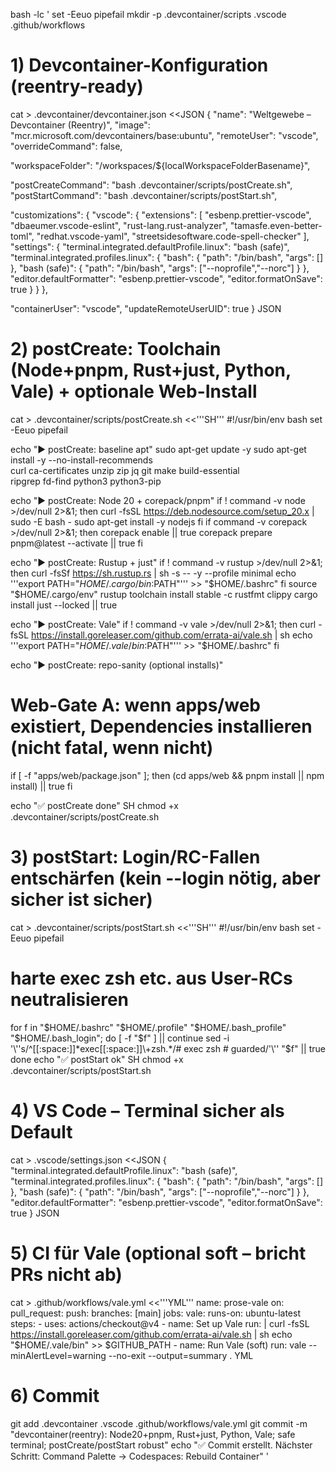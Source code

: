 bash -lc '
set -Eeuo pipefail
mkdir -p .devcontainer/scripts .vscode .github/workflows

# 1) Devcontainer-Konfiguration (reentry-ready)
cat > .devcontainer/devcontainer.json <<JSON
{
  "name": "Weltgewebe – Devcontainer (Reentry)",
  "image": "mcr.microsoft.com/devcontainers/base:ubuntu",
  "remoteUser": "vscode",
  "overrideCommand": false,

  "workspaceFolder": "/workspaces/${localWorkspaceFolderBasename}",

  "postCreateCommand": "bash .devcontainer/scripts/postCreate.sh",
  "postStartCommand": "bash .devcontainer/scripts/postStart.sh",

  "customizations": {
    "vscode": {
      "extensions": [
        "esbenp.prettier-vscode",
        "dbaeumer.vscode-eslint",
        "rust-lang.rust-analyzer",
        "tamasfe.even-better-toml",
        "redhat.vscode-yaml",
        "streetsidesoftware.code-spell-checker"
      ],
      "settings": {
        "terminal.integrated.defaultProfile.linux": "bash (safe)",
        "terminal.integrated.profiles.linux": {
          "bash":        { "path": "/bin/bash", "args": [] },
          "bash (safe)": { "path": "/bin/bash", "args": ["--noprofile","--norc"] }
        },
        "editor.defaultFormatter": "esbenp.prettier-vscode",
        "editor.formatOnSave": true
      }
    }
  },

  "containerUser": "vscode",
  "updateRemoteUserUID": true
}
JSON

# 2) postCreate: Toolchain (Node+pnpm, Rust+just, Python, Vale) + optionale Web-Install
cat > .devcontainer/scripts/postCreate.sh <<'\''SH'\'' 
#!/usr/bin/env bash
set -Eeuo pipefail

echo "▶ postCreate: baseline apt"
sudo apt-get update -y
sudo apt-get install -y --no-install-recommends \
  curl ca-certificates unzip zip jq git make build-essential \
  ripgrep fd-find python3 python3-pip

echo "▶ postCreate: Node 20 + corepack/pnpm"
if ! command -v node >/dev/null 2>&1; then
  curl -fsSL https://deb.nodesource.com/setup_20.x | sudo -E bash -
  sudo apt-get install -y nodejs
fi
if command -v corepack >/dev/null 2>&1; then
  corepack enable || true
  corepack prepare pnpm@latest --activate || true
fi

echo "▶ postCreate: Rustup + just"
if ! command -v rustup >/dev/null 2>&1; then
  curl -fsSf https://sh.rustup.rs | sh -s -- -y --profile minimal
  echo '\''export PATH="$HOME/.cargo/bin:$PATH"'\'' >> "$HOME/.bashrc"
fi
source "$HOME/.cargo/env"
rustup toolchain install stable -c rustfmt clippy
cargo install just --locked || true

echo "▶ postCreate: Vale"
if ! command -v vale >/dev/null 2>&1; then
  curl -fsSL https://install.goreleaser.com/github.com/errata-ai/vale.sh | sh
  echo '\''export PATH="$HOME/.vale/bin:$PATH"'\'' >> "$HOME/.bashrc"
fi

echo "▶ postCreate: repo-sanity (optional installs)"
# Web-Gate A: wenn apps/web existiert, Dependencies installieren (nicht fatal, wenn nicht)
if [ -f "apps/web/package.json" ]; then
  (cd apps/web && pnpm install || npm install) || true
fi

echo "✅ postCreate done"
SH
chmod +x .devcontainer/scripts/postCreate.sh

# 3) postStart: Login/RC-Fallen entschärfen (kein --login nötig, aber sicher ist sicher)
cat > .devcontainer/scripts/postStart.sh <<'\''SH'\'' 
#!/usr/bin/env bash
set -Eeuo pipefail
# harte exec zsh etc. aus User-RCs neutralisieren
for f in "$HOME/.bashrc" "$HOME/.profile" "$HOME/.bash_profile" "$HOME/.bash_login"; do
  [ -f "$f" ] || continue
  sed -i '\''s/^[[:space:]]*exec[[:space:]]\+zsh.*/# exec zsh # guarded/'\'' "$f" || true
done
echo "✅ postStart ok"
SH
chmod +x .devcontainer/scripts/postStart.sh

# 4) VS Code – Terminal sicher als Default
cat > .vscode/settings.json <<JSON
{
  "terminal.integrated.defaultProfile.linux": "bash (safe)",
  "terminal.integrated.profiles.linux": {
    "bash":        { "path": "/bin/bash", "args": [] },
    "bash (safe)": { "path": "/bin/bash", "args": ["--noprofile","--norc"] }
  },
  "editor.defaultFormatter": "esbenp.prettier-vscode",
  "editor.formatOnSave": true
}
JSON

# 5) CI für Vale (optional soft – bricht PRs nicht ab)
cat > .github/workflows/vale.yml <<'\''YML'\'' 
name: prose-vale
on:
  pull_request:
  push:
    branches: [main]
jobs:
  vale:
    runs-on: ubuntu-latest
    steps:
      - uses: actions/checkout@v4
      - name: Set up Vale
        run: |
          curl -fsSL https://install.goreleaser.com/github.com/errata-ai/vale.sh | sh
          echo "$HOME/.vale/bin" >> $GITHUB_PATH
      - name: Run Vale (soft)
        run: vale --minAlertLevel=warning --no-exit --output=summary .
YML

# 6) Commit
git add .devcontainer .vscode .github/workflows/vale.yml
git commit -m "devcontainer(reentry): Node20+pnpm, Rust+just, Python, Vale; safe terminal; postCreate/postStart robust"
echo "✅ Commit erstellt. Nächster Schritt: Command Palette → Codespaces: Rebuild Container"
'